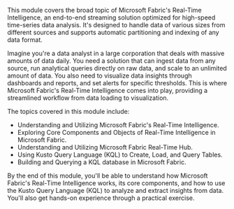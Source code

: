 This module covers the broad topic of Microsoft Fabric's Real-Time Intelligence, an end-to-end streaming solution optimized for high-speed time-series data analysis. It's designed to handle data of various sizes from different sources and supports automatic partitioning and indexing of any data format.

Imagine you're a data analyst in a large corporation that deals with massive amounts of data daily. You need a solution that can ingest data from any source, run analytical queries directly on raw data, and scale to an unlimited amount of data. You also need to visualize data insights through dashboards and reports, and set alerts for specific thresholds. This is where Microsoft Fabric's Real-Time Intelligence comes into play, providing a streamlined workflow from data loading to visualization.

The topics covered in this module include:
- Understanding and Utilizing Microsoft Fabric's Real-Time Intelligence.
- Exploring Core Components and Objects of Real-Time Intelligence in Microsoft Fabric.
- Understanding and Utilizing Microsoft Fabric Real-Time Hub.
- Using Kusto Query Language (KQL) to Create, Load, and Query Tables.
- Building and Querying a KQL database in Microsoft Fabric.

By the end of this module, you'll be able to understand how Microsoft Fabric's Real-Time Intelligence works, its core components, and how to use the Kusto Query Language (KQL) to analyze and extract insights from data. You'll also get hands-on experience through a practical exercise.